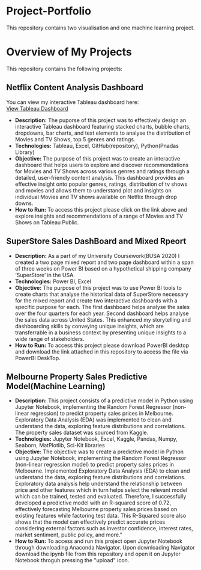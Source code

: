 # Project-Portfolio
This repository contains two visualisation and one machine learning project.
# Overview of My Projects

This repository contains the following projects:

## Netflix Content Analysis Dashboard
You can view my interactive Tableau dashboard here:  
[View Tableau Dashboard](https://public.tableau.com/app/profile/shaan.sharma4001/viz/NetflixDashboardPersonalProject/NetflixDashboard)
- **Description:** The puporse of this project was to effectively design an interactive Tableau dashboard featuring stacked charts, bubble charts, dropdowns, bar charts, and text elements to analyse the distribution of Movies and TV Shows, top 5 genres and ratings.
- **Technologies:** Tableau, Excel, GitHub(repository), Python(Pnadas Library)
- **Objective:** The purpose of this project was to create an interactive dashboard that helps  users to explore and discover recommendations for Movies and TV Shows across various genres and ratings through a detailed, user-friendly content analysis. This dashboard provides an effective insight onto popular genres, ratings, distribution of tv shows and movies and allows them to understand plot and insights on individual Movies and TV shows available on Netflix through drop downs.
- **How to Run:** To access this project please click on the link above and explore insights and recommendations of a range of Movies and TV Shows on Tableau Public.

## SuperStore Sales DashBoard and Mixed Rpeort
- **Description:** As a part of my University Coursework(BUSA 2020) I created a two page mixed report and two page dashboard within a span of three weeks on Power BI based on a hypothetical shipping company ‘SuperStore’ in the USA.
- **Technologies:** Power BI, Excel
- **Objective:** The purpose of this project was to use Power BI tools to create charts that analyse the historical data of SuperStore necessary for the mixed report and create two interactive dashboards with a specific purpose for each. The first dashboard helps analyse the sales over the four quarters for each year. Second dashboard helps analyse the sales data across United States. This enhanced my storytelling and dashboarding skills by conveying unique insights, which are transferrable in a business context by presenting unique insights to a wide range of stakeholders.
- **How to Run:** To access this project please download PowerBI desktop and download the link attached in this repository to access the file via PowerBI DeskTop.


## Melbourne Property Sales Predictive Model(Machine Learning)
- **Description:** This project consists of a predictive model in Python using Jupyter Notebook, implementing the Random Forest Regressor (non-linear regression) to predict property sales prices in Melbourne. Exploratory Data Analysis (EDA) was implemented to clean and understand the data, exploring feature distributions and correlations. The property sales dataset was sourced from Kaggle.
- **Technologies:** Jupyter Notebook, Excel, Kaggle, Pandas, Numpy, Seaborn, MatPlotlib, Sci-Kit libraries
- **Objective:** The objective was to create a predictive model in Python using Jupyter Notebook, implementing the Random Forest Regressor (non-linear regression model) to predict property sales prices in Melbourne. Implemented Exploratory Data Analysis (EDA) to clean and understand the data, exploring feature distributions and correlations. Exploratory data analysis help understand the relationship between price and other features which in turn helps select the relevant model which can be trained, tested and evaluated. Therefore, I successfully developed a predictive model with an R-squared score of 0.72, effectively forecasting Melbourne property sales prices based on existing features while factoring test data. This R-Squared score also shows that the model can effectively predict accurate prices considering external factors such as investor confidence, interest rates, market sentiment, public policy, and more."
- **How to Run:** To access and run this project open Jupyter Notebook through downloading Anaconda Navigator. Upon downloading Navigator download the ipynb file from this repository and open it on Jupyter Notebook throguh pressing the "upload" icon.
